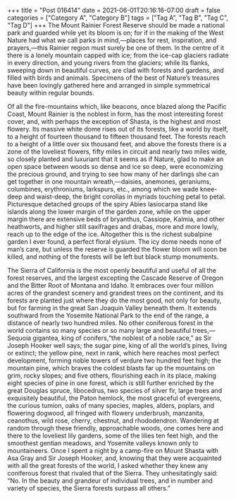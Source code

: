 +++
title = "Post 016414"
date = 2021-06-01T20:16:16-07:00
draft = false
categories = ["Category A", "Category B"]
tags = ["Tag A", "Tag B", "Tag C", "Tag D"]
+++
The Mount Rainier Forest Reserve should be made a national park and guarded while yet its bloom is on; for if in the making of the West Nature had what we call parks in mind,—places for rest, inspiration, and prayers,—this Rainier region must surely be one of them. In the centre of it there is a lonely mountain capped with ice; from the ice-cap glaciers radiate in every direction, and young rivers from the glaciers; while its flanks, sweeping down in beautiful curves, are clad with forests and gardens, and filled with birds and animals. Specimens of the best of Nature’s treasures have been lovingly gathered here and arranged in simple symmetrical beauty within regular bounds.

Of all the fire-mountains which, like beacons, once blazed along the Pacific Coast, Mount Rainier is the noblest in form, has the most interesting forest cover, and, with perhaps the exception of Shasta, is the highest and most flowery. Its massive white dome rises out of its forests, like a world by itself, to a height of fourteen thousand to fifteen thousand feet. The forests reach to a height of a little over six thousand feet, and above the forests there is a zone of the loveliest flowers, fifty miles in circuit and nearly two miles wide, so closely planted and luxuriant that it seems as if Nature, glad to make an open space between woods so dense and ice so deep, were economizing the precious ground, and trying to see how many of her darlings she can get together in one mountain wreath,—daisies, anemones, geraniums, columbines, erythroniums, larkspurs, etc., among which we wade knee-deep and waist-deep, the bright corollas in myriads touching petal to petal. Picturesque detached groups of the spiry Abies lasiocarpa stand like islands along the lower margin of the garden zone, while on the upper margin there are extensive beds of bryanthus, Cassiope, Kalmia, and other heathworts, and higher still saxifrages and drabas, more and more lowly, reach up to the edge of the ice. Altogether this is the richest subalpine garden I ever found, a perfect floral elysium. The icy dome needs none of man’s care, but unless the reserve is guarded the flower bloom will soon be killed, and nothing of the forests will be left but black stump monuments.

The Sierra of California is the most openly beautiful and useful of all the forest reserves, and the largest excepting the Cascade Reserve of Oregon and the Bitter Root of Montana and Idaho. It embraces over four million acres of the grandest scenery and grandest trees on the continent, and its forests are planted just where they do the most good, not only for beauty, but for farming in the great San Joaquin Valley beneath them. It extends southward from the Yosemite National Park to the end of the range, a distance of nearly two hundred miles. No other coniferous forest in the world contains so many species or so many large and beautiful trees,—Sequoia gigantea, king of conifers,“the noblest of a noble race,” as Sir Joseph Hooker well says; the sugar pine, king of all the world’s pines, living or extinct; the yellow pine, next in rank, which here reaches most perfect development, forming noble towers of verdure two hundred feet high; the mountain pine, which braves the coldest blasts far up the mountains on grim, rocky slopes; and five others, flourishing each in its place, making eight species of pine in one forest, which is still further enriched by the great Douglas spruce, libocedrus, two species of silver fir, large trees and exquisitely beautiful, the Paton hemlock, the most graceful of evergreens, the curious tumion, oaks of many species, maples, alders, poplars, and flowering dogwood, all fringed with flowery underbrush, manzanita, ceanothus, wild rose, cherry, chestnut, and rhododendron. Wandering at random through these friendly, approachable woods, one comes here and there to the loveliest lily gardens, some of the lilies ten feet high, and the smoothest gentian meadows, and Yosemite valleys known only to mountaineers. Once I spent a night by a camp-fire on Mount Shasta with Asa Gray and Sir Joseph Hooker, and, knowing that they were acquainted with all the great forests of the world, I asked whether they knew any coniferous forest that rivaled that of the Sierra. They unhesitatingly said: “No. In the beauty and grandeur of individual trees, and in number and variety of species, the Sierra forests surpass all others.”
